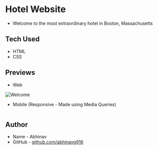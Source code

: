 # Hotel Website
* Welcome to the most extraordinary hotel in Boston, Massachusetts

## Tech Used
* HTML
* CSS 

## Previews
* Web

![Welcome](https://github.com/abhinavg916/hotel-bt/blob/master/previews/LQ/Hotel-BT-Welcome-min.png)

* Mobile (Responsive - Made using Media Queries)

![]()

## Author
* Name - Abhinav
* GitHub - [github.com/abhinavg916](https://github.com/abhinavg916)
